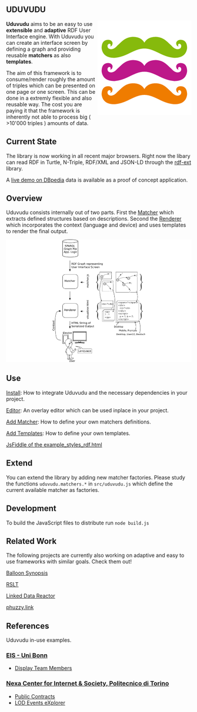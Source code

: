 UDUVUDU 
-------
<img src="/doc/pr/logo.png" align="right" alt="Triple Mustache. Yo." />

__Uduvudu__ aims to be an easy to use __extensible__ and __adaptive__ RDF User Interface engine. With Uduvudu you can create an interface screen by defining a graph and providing reusable __matchers__ as also __templates__. 

The aim of this framework is to consume/render roughly the amount of triples which can be presented on one page or one screen. This can be done in a extremly flexible and also reusable way. The cost you are paying it that the framework is inherently not able to process big ( >10'000 triples ) amounts of data.


Current State
-------------
The library is now working in all recent major browsers. Right now the libary can read RDF in Turtle, N-Triple, RDF/XML and JSON-LD through the [rdf-ext](https://github.com/zazukoians/rdf-ext/) library.

A [live demo on DBpedia](http://dbpedia.exascale.info/) data is available as a proof of concept application.

Overview
--------
Uduvudu consists internally out of two parts. First the [Matcher](/doc/matcher.md) which extracts defined structures based on descriptions. Second the [Renderer](/doc/templates.md) which incorporates the context (language and device) and uses templates to render the final output.

![Schematic Overview](doc/overview.png)

Use
---

[Install](/doc/install.md): How to integrate Uduvudu and the necessary dependencies in your project.

[Editor](/doc/editor.md): An overlay editor which can be used inplace in your project.

[Add Matcher](/doc/matcher.md): How to define your own matchers definitions.

[Add Templates](/doc/templates.md): How to define your own templates.

[JsFiddle of the example_styles_rdf.html](http://jsfiddle.net/j862exfp/12/)

Extend
------
You can extend the library by adding new matcher factories. Please study the functions `uduvudu.matchers.*` in `src/uduvudu.js` which define the current available matcher as factories.

Development
----------

To build the JavaScript files to distribute run `node build.js`

Related Work
------------
The following projects are currently also working on adaptive and easy to use frameworks with similar goals. Check them out!

[Balloon Synopsis](http://schlegel.github.io/balloon/balloon-synopsis.html)

[RSLT](https://github.com/fvitali/rslt)

[Linked Data Reactor](http://ld-r.org/)

[phuzzy.link](http://phuzzy.link/)

References
----------
Uduvudu in-use examples.

### [EIS - Uni Bonn](http://eis.iai.uni-bonn.de/About.html)
  * [Display Team Members](http://aksakalli.github.io/uduvudu-demo/)

### [Nexa Center for Internet & Society, Politecnico di Torino](http://nexa.polito.it/)
  * [Public Contracts](http://public-contracts.nexacenter.org/)
  * [LOD Events eXplorer](http://explorer.nexacenter.org/)

